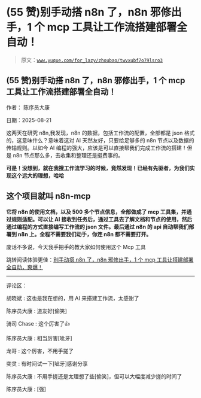 # (55 赞)别手动搭 n8n 了，n8n 邪修出手，1 个 mcp 工具让工作流搭建部署全自动！

> 原文：[`www.yuque.com/for_lazy/zhoubao/twvxubf7o79lsro3`](https://www.yuque.com/for_lazy/zhoubao/twvxubf7o79lsro3)

## (55 赞)别手动搭 n8n 了，n8n 邪修出手，1 个 mcp 工具让工作流搭建部署全自动！

作者： 陈序员大康

日期：2025-08-21

这两天在研究 n8n,我发现，n8n 的数据，包括工作流的配置，全部都是 json 格式的，这意味什么？意味着这对 AI 天然友好，只要给足够多的 n8n 节点以及数据的传输规则。以如今 AI 编程的强大，应该是可以直接帮我们完成工作流的搭建！但是 n8n 节点那么多，去收集和整理还是挺费事的。

**可是！没想到，就在我搜工作流学习的时候，竟然发现！已经有先驱者，为我们实现这个远大的理想，哈哈**

## **这个项目就叫 n8n-mcp**

**它将 n8n 的使用文档，以及 500 多个节点信息，全部做成了 mcp 工具集，并通过规则适配。可以让 AI 接收到任务后，通过工具去了解文档和节点的使用，然后通过编程的方式直接编写工作流的 json 文件。最后通过 n8n 的 api 自动帮我们部署到 n8n 上。全程不需要我们动手，你连 n8n 都不需要打开。**

废话不多说，今天我手把手的教大家如何使用这个 Mcp 工具

跳转阅读体验更佳：[别手动搭 n8n 了，n8n 邪修出手，1 个 mcp 工具让搭建部署全自动，爽爆！](https://b121w2zgwyx.feishu.cn/docx/JoV9dJIp2om2gbxDQmsc4Sidnhe)

* * *

评论区：

胡晓斌 : 这也是我在想的，用 AI 来搭建工作流，太感谢了

陈序员大康 : 道友好[偷笑]

骑司 Chase : 这个厉害了👍

陈序员大康 : 相当厉害[呲牙]

龙哥 : 这个厉害，不用手搓了

奕灵 : 有时间试一下[呲牙]感谢分享

陈序员大康 : 不用手搓还是太理想了些[偷笑]，但可以大幅度减少搓的时间了

陈序员大康 : [强]